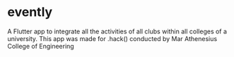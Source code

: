 # evently

A Flutter app to integrate all the activities of all clubs within all colleges of a university.
This app was made for .hack() conducted by Mar Athenesius College of Engineering
